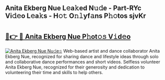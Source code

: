 ## Anita Ekberg Nue L𝚎a𝚔ed N𝚞𝚍e - Part-RYc Vi𝚍𝚎o L𝚎a𝚔s - H𝚘𝚝 O𝚗𝚕yf𝚊ns P𝚑𝚘tos sjvKr

# <h2><a href="http://kf13hsy.oniu.top/?m=Anita+Ekberg+Nue">🔗👉 🔴 Anita Ekberg Nue P𝚑ot𝚘𝚜 V𝚒d𝚎o</a></h2>

[![Anita Ekberg Nue Nu𝚍e𝚜](https://i.imgur.com/0qMVB7G.gif)](http://kf13hsy.oniu.top/?m=Anita+Ekberg+Nue)
Web-based artist and dance collaborator Anita Ekberg Nue, recognized for sharing dance and lifestyle ideas through solo and collaborative dance performances and short videos. Selfless volunteer Anita Ekberg Nue, recognized for their generosity and dedication to volunteering their time and skills to help others.  
